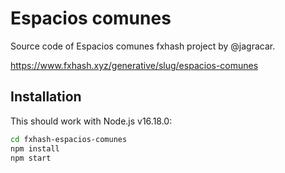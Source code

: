 # Espacios comunes

Source code of Espacios comunes fxhash project by @jagracar.

https://www.fxhash.xyz/generative/slug/espacios-comunes


## Installation

This should work with Node.js v16.18.0:

```bash
cd fxhash-espacios-comunes
npm install
npm start
```
